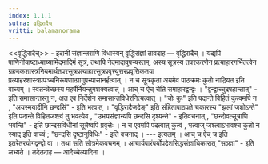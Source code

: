 ```yaml
---
index: 1.1.1
sutra: वृद्धिरादैच्
vritti: balamanorama
---
```


<<वृद्धिरादैच्>> - इदानीं संज्ञान्तराणि विधास्यन् वृद्धिसंज्ञां तावदाह — वृद्धिरादैच् ।
यद्यपि पाणिनीयाष्टाध्याय्यामिदमादिमं सूत्रं, तथापि नेदमादावुपन्यस्तम्, अस्य सूत्रस्य तपरकरणेन प्रत्याहारगर्भितत्वेन ग्रहणकशास्त्रनियमार्थतपरसूत्रप्रत्याहारसूत्रप्रवृत्त्युत्तरप्रवृत्तिकतया प्रत्याहरशास्त्रप्रपञ्चनिरूपणात्प्रागुपन्यासानर्हत्वात् ।
न च सूत्रकृता अयमेव पाठक्रमः कुतो नाद्रियत इति वाच्यम् । स्वतन्त्रेच्छस्य महर्षेर्नियन्तुमशक्यत्वात् ।
आच् च ऐच् चेति समाहारद्वन्द्वः ।
"द्वन्द्वाच्चुदषहान्तात्" - इति समासान्तस्तु न, अत एव निर्देशेन समासान्तविधेरनित्यत्वात् ।
"चोः कुः" इति पदान्ते विहितं कुत्वमपि न , "अयस्मयादीनि छन्दसि॑" - इति भत्वात् ।
"वृद्धिरादैजदेङ्" इति संहितापाठपक्षे चकारस्य "झलां जशोऽन्ते" इति पदान्ते विहितजश्त्वं तु भवत्येव , "उभयसंज्ञान्यपि छन्दसि दृश्यन्ते" - इतिवचनात् , "छन्दोवत्सूत्राणि भवन्ति" - इति छान्दसविधीनां सूत्रेष्वपि प्रवृत्तेः ।
न च एवमपि पदत्वात् कुत्वं , भत्वाज् जश्त्वाऽभावश्च कुतो न स्याद् इति वाच्यं ;
"छन्दसि दृष्टानुविधिः" - इति वचनाद् ।
--- इत्यलम् ।
आच् च ऐच् च इति इतरेतरयोगद्वन्द्वो वा । तथा सति सौत्रमेकवचनम् ।
आचार्यपारंपर्योपदेशसिद्धसंज्ञाधिकारात् "सञ्ज्ञा" - इति लभ्यते ।
तदेतदाह — आदैच्चेत्यादिना ।
